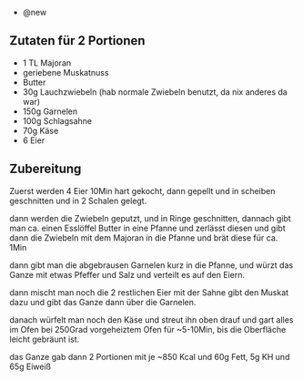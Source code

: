 - @new

## Zutaten für 2 Portionen
- 1 TL Majoran
- geriebene Muskatnuss
- Butter
- 30g Lauchzwiebeln (hab normale Zwiebeln benutzt, da nix anderes da war)
- 150g Garnelen
- 100g Schlagsahne
- 70g Käse
- 6 Eier

## Zubereitung

Zuerst werden 4 Eier 10Min hart gekocht, dann gepellt und in scheiben geschnitten und in 2 Schalen gelegt.

dann werden die Zwiebeln geputzt, und in Ringe geschnitten, dannach gibt man ca. einen Esslöffel Butter in eine Pfanne und zerlässt diesen und gibt dann die Zwiebeln mit dem Majoran in die Pfanne und brät diese für ca. 1Min

dann gibt man die abgebrausen Garnelen kurz in die Pfanne, und würzt das Ganze mit etwas Pfeffer und Salz und verteilt es auf den Eiern.

dann mischt man noch die 2 restlichen Eier mit der Sahne gibt den Muskat dazu und gibt das Ganze dann über die Garnelen.

danach würfelt man noch den Käse und streut ihn oben drauf und gart alles im Ofen bei 250Grad vorgeheiztem Ofen für ~5-10Min, bis die Oberfläche leicht gebräunt ist.

das Ganze gab dann 2 Portionen mit je ~850 Kcal und 60g Fett, 5g KH und 65g Eiweiß

